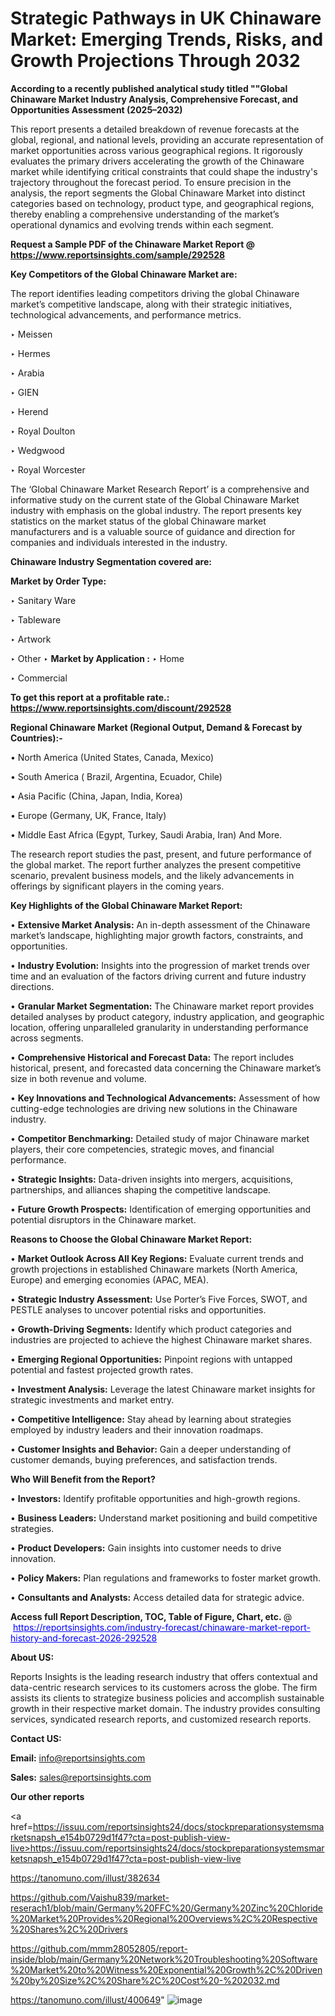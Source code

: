 # Strategic Pathways in UK Chinaware Market: Emerging Trends, Risks, and Growth Projections Through 2032

<strong>According to a recently published analytical study titled ""Global Chinaware Market Industry Analysis, Comprehensive Forecast, and Opportunities Assessment (2025–2032)</strong>

This report presents a detailed breakdown of revenue forecasts at the global, regional, and national levels, providing an accurate representation of market opportunities across various geographical regions. It rigorously evaluates the primary drivers accelerating the growth of the Chinaware market while identifying critical constraints that could shape the industry's trajectory throughout the forecast period. To ensure precision in the analysis, the report segments the Global Chinaware Market into distinct categories based on technology, product type, and geographical regions, thereby enabling a comprehensive understanding of the market’s operational dynamics and evolving trends within each segment.

<strong>Request a Sample PDF of the Chinaware Market Report </strong><strong>@<a href=https://www.reportsinsights.com/sample/292528 style=color:#0000ff;> https://www.reportsinsights.com/sample/292528</a></strong></font>

<strong>Key Competitors of the Global Chinaware Market are:</strong>

The report identifies leading competitors driving the global Chinaware market’s competitive landscape, along with their strategic initiatives, technological advancements, and performance metrics.

‣ Meissen

‣ Hermes

‣ Arabia

‣ GIEN

‣ Herend

‣ Royal Doulton

‣ Wedgwood

‣ Royal Worcester

The ‘Global Chinaware Market Research Report’ is a comprehensive and informative study on the current state of the Global Chinaware Market industry with emphasis on the global industry. The report presents key statistics on the market status of the global Chinaware market manufacturers and is a valuable source of guidance and direction for companies and individuals interested in the industry.

<strong>Chinaware Industry Segmentation covered are:</strong>

<strong>Market by Order Type: </strong>

‣ Sanitary Ware

‣ Tableware

‣ Artwork

‣ Other
‣ 
<strong>Market by Application :</strong>
‣ Home

‣ Commercial

<strong>To get this report at a profitable rate.: <a href=https://www.reportsinsights.com/discount/292528 style=color:#0000ff;>https://www.reportsinsights.com/discount/292528</a></strong></font>

<strong>Regional Chinaware Market (Regional Output, Demand &amp; Forecast by Countries):-</strong>

• North America (United States, Canada, Mexico)

• South America ( Brazil, Argentina, Ecuador, Chile)

• Asia Pacific (China, Japan, India, Korea)

• Europe (Germany, UK, France, Italy)

• Middle East Africa (Egypt, Turkey, Saudi Arabia, Iran) And More.

The research report studies the past, present, and future performance of the global market. The report further analyzes the present competitive scenario, prevalent business models, and the likely advancements in offerings by significant players in the coming years.

<strong>Key Highlights of the Global Chinaware Market Report:</strong>

• <strong>Extensive Market Analysis:</strong> An in-depth assessment of the Chinaware market’s landscape, highlighting major growth factors, constraints, and opportunities.

• <strong>Industry Evolution:</strong> Insights into the progression of market trends over time and an evaluation of the factors driving current and future industry directions.

• <strong>Granular Market Segmentation:</strong> The Chinaware market report provides detailed analyses by product category, industry application, and geographic location, offering unparalleled granularity in understanding performance across segments.

• <strong>Comprehensive Historical and Forecast Data:</strong> The report includes historical, present, and forecasted data concerning the Chinaware market’s size in both revenue and volume.

• <strong>Key Innovations and Technological Advancements:</strong> Assessment of how cutting-edge technologies are driving new solutions in the Chinaware industry.

• <strong>Competitor Benchmarking:</strong> Detailed study of major Chinaware market players, their core competencies, strategic moves, and financial performance.

• <strong>Strategic Insights:</strong> Data-driven insights into mergers, acquisitions, partnerships, and alliances shaping the competitive landscape.

• <strong>Future Growth Prospects:</strong> Identification of emerging opportunities and potential disruptors in the Chinaware market.

<strong>Reasons to Choose the Global Chinaware Market Report:</strong>

• <strong>Market Outlook Across All Key Regions:</strong> Evaluate current trends and growth projections in established Chinaware markets (North America, Europe) and emerging economies (APAC, MEA).

• <strong>Strategic Industry Assessment:</strong> Use Porter’s Five Forces, SWOT, and PESTLE analyses to uncover potential risks and opportunities.

• <strong>Growth-Driving Segments:</strong> Identify which product categories and industries are projected to achieve the highest Chinaware market shares.

• <strong>Emerging Regional Opportunities:</strong> Pinpoint regions with untapped potential and fastest projected growth rates.

• <strong>Investment Analysis:</strong> Leverage the latest Chinaware market insights for strategic investments and market entry.

• <strong>Competitive Intelligence:</strong> Stay ahead by learning about strategies employed by industry leaders and their innovation roadmaps.

• <strong>Customer Insights and Behavior:</strong> Gain a deeper understanding of customer demands, buying preferences, and satisfaction trends.

<strong>Who Will Benefit from the Report?</strong>

• <strong>Investors:</strong> Identify profitable opportunities and high-growth regions.

• <strong>Business Leaders:</strong> Understand market positioning and build competitive strategies.

• <strong>Product Developers:</strong> Gain insights into customer needs to drive innovation.

• <strong>Policy Makers:</strong> Plan regulations and frameworks to foster market growth.

• <strong>Consultants and Analysts:</strong> Access detailed data for strategic advice.
</ul>
<strong>Access full Report Description, TOC, Table of Figure, Chart, etc. </strong>@  <a href=https://reportsinsights.com/industry-forecast/chinaware-market-report-history-and-forecast-2026-292528 style=color:#0000ff;>https://reportsinsights.com/industry-forecast/chinaware-market-report-history-and-forecast-2026-292528</a></font>

<strong><strong>About US</strong>:</strong>

Reports Insights is the leading research industry that offers contextual and data-centric research services to its customers across the globe. The firm assists its clients to strategize business policies and accomplish sustainable growth in their respective market domain. The industry provides consulting services, syndicated research reports, and customized research reports.

<strong>Contact US:</strong>

<p class=""""><b>Email:</b> <a href=mailto:info@reportsinsights.com>info@reportsinsights.com</a></p>
<p class=""""><b>Sales:</b> <a href=mailto:sales@reportsinsights.com>sales@reportsinsights.com</a></p>

<strong>Our other reports</strong>

<a href=https://issuu.com/reportsinsights24/docs/stockpreparationsystemsmarketsnapsh_e154b0729d1f47?cta=post-publish-view-live>https://issuu.com/reportsinsights24/docs/stockpreparationsystemsmarketsnapsh_e154b0729d1f47?cta=post-publish-view-live</a>

<a href=https://tanomuno.com/illust/382634>https://tanomuno.com/illust/382634</a>

<a href=https://github.com/Vaishu839/market-reserach1/blob/main/Germany%20FFC%20/Germany%20Zinc%20Chloride%20Market%20Provides%20Regional%20Overviews%2C%20Respective%20Shares%2C%20Drivers>https://github.com/Vaishu839/market-reserach1/blob/main/Germany%20FFC%20/Germany%20Zinc%20Chloride%20Market%20Provides%20Regional%20Overviews%2C%20Respective%20Shares%2C%20Drivers</a>

<a href=https://github.com/mmm28052805/report-inside/blob/main/Germany%20Network%20Troubleshooting%20Software%20Market%20to%20Witness%20Exponential%20Growth%2C%20Driven%20by%20Size%2C%20Share%2C%20Cost%20-%202032.md>https://github.com/mmm28052805/report-inside/blob/main/Germany%20Network%20Troubleshooting%20Software%20Market%20to%20Witness%20Exponential%20Growth%2C%20Driven%20by%20Size%2C%20Share%2C%20Cost%20-%202032.md</a>

<a href=https://tanomuno.com/illust/400649>https://tanomuno.com/illust/400649</a>"
![image](https://github.com/user-attachments/assets/1ba8717d-8ee3-4569-8487-2a557c9c73ae)
